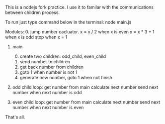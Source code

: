 This is a nodejs fork practice.
I use it to familar with the communications between children process.

To run just type command below in the terminal:	
	node main.js

Modules:
0. jump number cacluator.
	x = x / 2 when x is even
	x = x * 3 + 1 when x is odd
	stop when x = 1

1. main

	0. create two children: odd_child, even_child
	1. send number to children
	2. get back number from children
	3. goto 1 when number is not 1
	4. generate new number, goto 1 when not finish

2. odd child
	loop:
		get number from main
		calculate next number
		send next number when next number is odd

3. even child
	loop:
		get number from main
		calculate next number
		send next number when next number is even

That's all.

